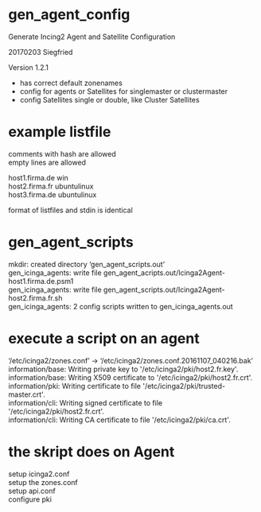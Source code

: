 # gen_agent_config
Generate Incing2 Agent and Satellite Configuration

20170203 Siegfried

Version 1.2.1
- has correct default zonenames
- config for agents or Satellites for singlemaster or clustermaster
- config Satellites single or double, like Cluster Satellites

# example listfile

comments with hash are allowed  
empty lines are allowed  

host1.firma.de win  
host2.firma.fr ubuntulinux  
host3.firma.de ubuntulinux

format of listfiles and stdin is identical

# gen_agent_scripts
mkdir: created directory ‘gen_agent_scripts.out’  
gen_icinga_agents: write file gen_agent_acripts.out/Icinga2Agent-host1.firma.de.psm1  
gen_icinga_agents: write file gen_agent_scripts.out/Icinga2Agent-host2.firma.fr.sh  
gen_icinga_agents: 2 config scripts written to gen_icinga_agents.out  


# execute a script on an agent
‘/etc/icinga2/zones.conf’ -> ‘/etc/icinga2/zones.conf.20161107_040216.bak’  
information/base: Writing private key to '/etc/icinga2/pki/host2.fr.key'.  
information/base: Writing X509 certificate to '/etc/icinga2/pki/host2.fr.crt'.  
information/pki: Writing certificate to file '/etc/icinga2/pki/trusted-master.crt'.  
information/cli: Writing signed certificate to file '/etc/icinga2/pki/host2.fr.crt'.  
information/cli: Writing CA certificate to file '/etc/icinga2/pki/ca.crt'.  

# the skript does on Agent 
setup icinga2.conf  
setup the zones.conf  
setup api.conf  
configure pki 

